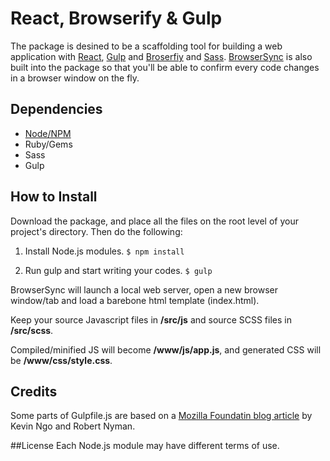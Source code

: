 # React, Browserify & Gulp

The package is desined to be a scaffolding tool for building a web application with [React](http://facebook.github.io/react/), [Gulp](http://gulpjs.com/) and [Broserfiy](http://browserify.org/) and [Sass](http://sass-lang.com/). [BrowserSync](http://www.browsersync.io/) is also built into the package so that you'll be able to confirm every code changes in a browser window on the fly.

## Dependencies
- [Node/NPM](http://nodejs.org/)
- Ruby/Gems
- Sass
- Gulp

## How to Install
Download the package, and place all the files on the root level of your project's directory. Then do the following:

1. Install Node.js modules.
`$ npm install`

2. Run gulp and start writing your codes.
`$ gulp`

BrowserSync will launch a local web server, open a new browser window/tab and load a barebone html template (index.html).

Keep your source Javascript files in **/src/js** and source SCSS files in **/src/scss**.

Compiled/minified JS will become **/www/js/app.js**, and generated CSS will be **/www/css/style.css**.

## Credits
Some parts of Gulpfile.js are based on a [Mozilla Foundatin blog article](https://hacks.mozilla.org/2014/08/browserify-and-gulp-with-react/) by Kevin Ngo and Robert Nyman.

##License
Each Node.js module may have different terms of use.
